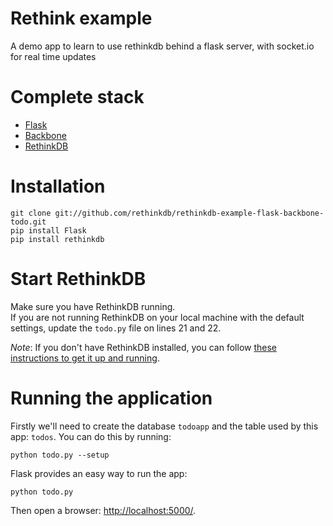 # Rethink example

A demo app to learn to use rethinkdb behind a flask server, with socket.io for real time updates

# Complete stack #

* [Flask](http://flask.pocoo.org)
* [Backbone](http://backbonejs.org)
* [RethinkDB](http://www.rethinkdb.com)

# Installation #

```
git clone git://github.com/rethinkdb/rethinkdb-example-flask-backbone-todo.git
pip install Flask
pip install rethinkdb
```

# Start RethinkDB #

Make sure you have RethinkDB running.  
If you are not running RethinkDB on your local machine with the default settings,
update the `todo.py` file on lines 21 and 22.

_Note_: If you don't have RethinkDB installed, you can follow [these instructions to get it up and running](http://www.rethinkdb.com/docs/install/). 


# Running the application #


Firstly we'll need to create the database `todoapp` and the table used by this app: `todos`. You can
do this by running:

```
python todo.py --setup
```

Flask provides an easy way to run the app:

```
python todo.py
```

Then open a browser: <http://localhost:5000/>.
